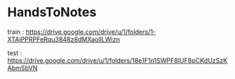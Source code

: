# HandsToNotes
train : https://drive.google.com/drive/u/1/folders/1-XTAjPPRPFeRqu3848z8dMXaolILWizn

test : https://drive.google.com/drive/u/1/folders/18e1F1n1SWPF8lUF8pCKdUzSzKAbmSbVN
